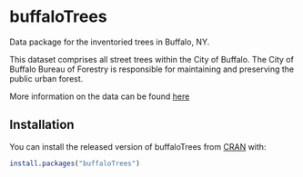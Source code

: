 # buffaloTrees

Data package for the inventoried trees in Buffalo, NY. 

This dataset comprises all street trees within the City of Buffalo. The City of Buffalo Bureau of Forestry is responsible for maintaining and preserving the public urban forest.

More information on the data can be found [here](https://data.buffalony.gov/Quality-of-Life/Tree-Inventory/n4ni-uuec)


## Installation

You can install the released version of buffaloTrees from [CRAN](https://CRAN.R-project.org) with:

``` r
install.packages("buffaloTrees")
```

